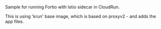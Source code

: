 Sample for running Fortio with Istio sidecar in CloudRun.

This is using 'krun' base image, which is based on proxyv2 - and adds the app
files.

